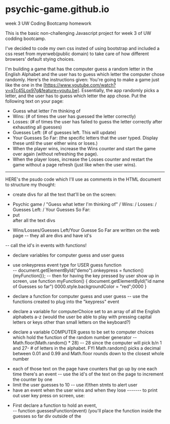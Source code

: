# psychic-game.github.io
week 3 UW Coding Bootcamp homework

This is the basic non-challenging Javascript project for week 3 of UW codding bootcamp.

I've decided to code my own css insted of using bootstrap  and included a css reset from myerweb(public domain) to take care of how different browsers' default stying choices. 


I'm building a game that has the computer guess a random letter in the English Alphabet and the user has to guess which letter the computer chose randomly. 
Here's the instructions given:
You're going to make a game just like the one in the [https://www.youtube.com/watch?v=qTc45Lox97g&feature=youtu.be]. Essentially, the app randomly picks a letter, and the user has to guess which letter the app chose. Put the following text on your page:
- Guess what letter I'm thinking of
- Wins: (# of times the user has guessed the letter correctly)
- Losses: (# of times the user has failed to guess the letter correctly after exhausting all guesses)
- Guesses Left: (# of guesses left. This will update)
- Your Guesses So Far: (the specific letters that the user typed. Display these until the user either wins or loses.)
- When the player wins, increase the Wins counter and start the game over again (without refreshing the page).
- When the player loses, increase the Losses counter and restart the game without a page refresh (just like when the user wins).
-------------------------------------------------------
HERE's the psudo code which I'll use as comments in the HTML document to structure my thought:
* create divs for all the text that'll be on the screen:
- Psychic game / "Guess what letter I'm thinking of" / Wins: / Losses: / Guesses Left: / Your Guesses So Far:
- put <br> after all the text divs

* Wins/Losses/Guesses Left/Your Guesse So Far are written on the web page
 -- they all are divs and have id's 
 
 -- call the id's in events with functions!
 - declare variables for computer guess and user guess
 - use onkeypress event type for USER guess function  
 -- document.getElementById("demo").onkeypress = function() {myFunction()};
 -- then for having the key pressed by user show up in screen, use 
 function myFunction() {
  document.getElementById("id name of Guesses so far") 0000.style.backgroundColor = "red";0000
}

 - declare a function for computer guess and user guess
 -- use the functions created to plug into the "keypress" event
 - declare a variable for computerChoice set to an array of all the English alphabets a-z
 (would the user be able to play with pressing capital letters or keys other than small letters on the keyboard?)
 - declare a variable COMPUTER guess to be set to computer choices which hold the function of the random number generator -- Math.floor(Math.random() * 28) -- 28 since the computer will pick b/n 1 and 27- # of letters in the alphabet. FYI Math.random() picks a decimal between 0.01 and 0.99 and Math.floor rounds down to the closest whole number


* each of those text on the page have counters that go up by one each time there's an event
-- use the id's of the text on the page to increment the counter by one 
* limit the user guesses to 10
-- use if/then stmts to alert user 
* have an event when the user wins and when they lose 
------- to print out user key press on screen, use: 
- First declare a function to hold an event,  
-- function guessesFunction(event)
            (you'll place the function inside the guesses so far div outside of the <script> tag)
- and inside the function that holds an event, declare a variable to hold the event of a key press
- -- var x = event.key;
- also, inside the function that holds an event, access the HTML document, get element by id for the divs that hold the Guesses so far and use the .innerHTML property to display it
- 
 document.getElementById("id name for Wins/Losses").innerHTML= x
 

* When the player wins, increase the Wins counter and start the game over again (without refreshing the page).\
- use if stmt (w/o else) to increase by 1 [wins++] everytime computerGuess === userGuess
- declare a variable and initialize Wins to 0 to start with
- use a do/while loop to keep increasing the [Wins] counter by one while it's less than or equal to 10
do {
  wins++
}
while (userGuess === ComputerGuess);
* When the player loses, increase the Losses counter and restart the game without a page refresh
- use if stmt (w/o else) to increase by 1 [Loss++] everytime computerGuess !== userGuess
- declare a variable and initialize Loss to 0 to start with 
- use a do/while loop to keep increasing the [loss] counter by one while it's less than or equal to [<=] 10